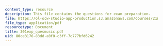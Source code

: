```yaml
---
content_type: resource
description: This file contains the questions for exam preparation.
file: https://ol-ocw-studio-app-production.s3.amazonaws.com/courses/21m-301-harmony-and-counterpoint-i-spring-2005/80ce317683dda0f0c3ff7c777bfd6242_301exp_quesmusic.pdf
file_type: application/pdf
resourcetype: Document
title: 301exp_quesmusic.pdf
uid: 80ce3176-83dd-a0f0-c3ff-7c777bfd6242
---
```

